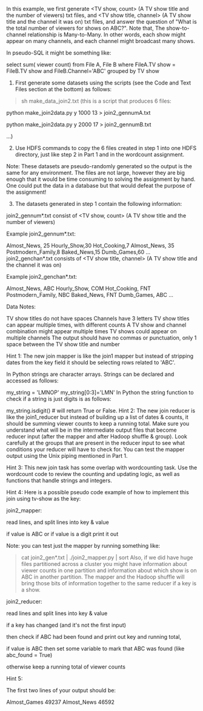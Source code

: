 In this example, we first generate  <TV show, count> (A TV show title and the number of viewers) txt files, and <TV show title, channel> (A TV show title and the channel it was on) txt files, and answer the question of "What is the total number of viewers for shows on ABC?". Note that, The show-to-channel relationship is Many-to-Many. In other words, each show might appear on many channels, and each channel might broadcast many shows.

In pseudo-SQL it might be something like:

select sum( viewer count) from File A, File B where FileA.TV show = FileB.TV show and FileB.Channel='ABC' grouped by TV show

1. First generate some datasets using the scripts (see the Code and Text Files section at the bottom) as follows:
> sh make_data_join2.txt
(this is a script that produces 6 files:

python make_join2data.py y 1000 13 > join2_gennumA.txt

python make_join2data.py y 2000 17 > join2_gennumB.txt

…)

2. Use HDFS commands to copy the 6 files created in step 1 into one HDFS directory, just like step 2 in Part 1 and in the wordcount assignment.

Note: These datasets are pseudo-randomly generated so the output is the same for any environment. The files are not large, however they are big enough that it would be time consuming to solving the assignment by hand. One could put the data in a database but that would defeat the purpose of the assignment!

3. The datasets generated in step 1 contain the following information:

join2_gennum*.txt consist of <TV show, count> (A TV show title and the number of viewers)

Example join2_gennum*.txt:

Almost_News, 25
Hourly_Show,30
Hot_Cooking,7
Almost_News, 35
Postmodern_Family,8
Baked_News,15
Dumb_Games,60
…
join2_genchan*.txt consists of <TV show title, channel> (A TV show title and the channel it was on)

Example join2_genchan*.txt:

Almost_News, ABC
Hourly_Show, COM
Hot_Cooking, FNT
Postmodern_Family, NBC
Baked_News, FNT
Dumb_Games, ABC
…

Data Notes:

TV show titles do not have spaces
Channels have 3 letters
TV show titles can appear multiple times, with different counts
A TV show and channel combination might appear multiple times
TV shows could appear on multiple channels
The output should have no commas or punctuation, only 1 space between the TV show title and number

Hint 1: The new join mapper is like the join1 mapper but instead of stripping dates from the key field it should be selecting rows related to 'ABC'.

In Python strings are character arrays. Strings can be declared and accessed as follows:

my_string = 'LMNOP'
my_string[0:3]='LMN'
In Python the string function to check if a string is just digits is as follows:

my_string.isdigit() # will return True or False.
Hint 2: The new join reducer is like the join1_reducer but instead of building up a list of dates & counts, it should be summing viewer counts to keep a running total. Make sure you understand what will be in the intermediate output files that become reducer input (after the mapper and after Hadoop shuffle & group). Look carefully at the groups that are present in the reducer input to see what conditions your reducer will have to check for. You can test the mapper output using the Unix piping mentioned in Part 1.

Hint 3: This new join task has some overlap with wordcounting task. Use the wordcount code to review the counting and updating logic, as well as functions that handle strings and integers.

Hint 4: Here is a possible pseudo code example of how to implement this join using tv-show as the key:

join2_mapper:

read lines, and split lines into key & value

if value is ABC or if value is a digit print it out

Note: you can test just the mapper by running something like:

> cat join2_gen*.txt | ./join2_mapper.py | sort
Also, if we did have huge files partitioned across a cluster you might have information about viewer counts in one partition and information about which show is on ABC in another partition. The mapper and the Hadoop shuffle will bring those bits of information together to the same reducer if a key is a show.

join2_reducer:

read lines and split lines into key & value

if a key has changed (and it's not the first input)

then check if ABC had been found and print out key and running total,

if value is ABC then set some variable to mark that ABC was found (like abc_found = True)

otherwise keep a running total of viewer counts

Hint 5:

The first two lines of your output should be:

Almost_Games 49237
Almost_News 46592
